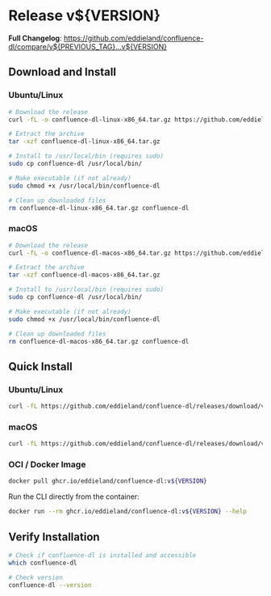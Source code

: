 # Release v${VERSION}

**Full Changelog**: https://github.com/eddieland/confluence-dl/compare/v${PREVIOUS_TAG}...v${VERSION}

## Download and Install

### Ubuntu/Linux

```bash
# Download the release
curl -fL -o confluence-dl-linux-x86_64.tar.gz https://github.com/eddieland/confluence-dl/releases/download/v${VERSION}/confluence-dl-linux-x86_64-v${VERSION}.tar.gz

# Extract the archive
tar -xzf confluence-dl-linux-x86_64.tar.gz

# Install to /usr/local/bin (requires sudo)
sudo cp confluence-dl /usr/local/bin/

# Make executable (if not already)
sudo chmod +x /usr/local/bin/confluence-dl

# Clean up downloaded files
rm confluence-dl-linux-x86_64.tar.gz confluence-dl
```

### macOS

```bash
# Download the release
curl -fL -o confluence-dl-macos-x86_64.tar.gz https://github.com/eddieland/confluence-dl/releases/download/v${VERSION}/confluence-dl-macos-x86_64-v${VERSION}.tar.gz

# Extract the archive
tar -xzf confluence-dl-macos-x86_64.tar.gz

# Install to /usr/local/bin (requires sudo)
sudo cp confluence-dl /usr/local/bin/

# Make executable (if not already)
sudo chmod +x /usr/local/bin/confluence-dl

# Clean up downloaded files
rm confluence-dl-macos-x86_64.tar.gz confluence-dl
```

## Quick Install

### Ubuntu/Linux

```bash
curl -fL https://github.com/eddieland/confluence-dl/releases/download/v${VERSION}/confluence-dl-linux-x86_64-v${VERSION}.tar.gz | tar -xz && sudo cp confluence-dl /usr/local/bin/ && sudo chmod +x /usr/local/bin/confluence-dl && rm confluence-dl
```

### macOS

```bash
curl -fL https://github.com/eddieland/confluence-dl/releases/download/v${VERSION}/confluence-dl-macos-x86_64-v${VERSION}.tar.gz | tar -xz && sudo cp confluence-dl /usr/local/bin/ && sudo chmod +x /usr/local/bin/confluence-dl && rm confluence-dl
```

### OCI / Docker Image

```bash
docker pull ghcr.io/eddieland/confluence-dl:v${VERSION}
```

Run the CLI directly from the container:

```bash
docker run --rm ghcr.io/eddieland/confluence-dl:v${VERSION} --help
```

## Verify Installation

```bash
# Check if confluence-dl is installed and accessible
which confluence-dl

# Check version
confluence-dl --version
```
